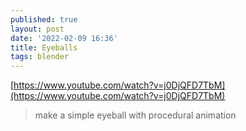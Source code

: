 ```yaml
---
published: true
layout: post
date: '2022-02-09 16:36'
title: Eyeballs
tags: blender 
---
```

[https://www.youtube.com/watch?v=j0DjQFD7TbM](https://www.youtube.com/watch?v=j0DjQFD7TbM)  
> make a simple eyeball with procedural animation
